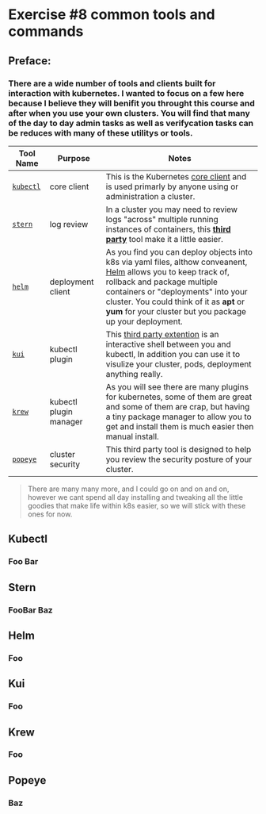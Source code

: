 # Exercise #8 common tools and commands

## Preface:
### There are a wide number of tools and clients built for interaction with kubernetes. I wanted to focus on a few here because I believe they will benifit you throught this course and after when you use your own clusters. You will find that many of the day to day admin tasks as well as verifycation tasks can be reduces with many of these utilitys or tools.

| Tool Name | Purpose | Notes |
--- | --- | ---
[`kubectl`](#Kubectl) | core client | This is the Kubernetes [core client](https://kubernetes.io/docs/reference/kubectl/overview/) and is used primarly by anyone using or administration a cluster.
[`stern`](#Stern) | log review | In a cluster you may need to review logs "across" multiple running instances of containers, this [__third party__](https://github.com/wercker/stern) tool make it a little easier. 
[`helm`](#Helm) | deployment client | As you find you can deploy objects into k8s via yaml files, althow conveanent, [Helm](https://helm.sh/docs/intro/quickstart/) allows you to keep track of, rollback and package multiple containers or "deployments" into your cluster. You could think of it as __apt__ or __yum__ for your cluster but you package up your deployment.
[`kui`](#Kui) | kubectl plugin | This [third party extention](https://github.com/IBM/kui) is an interactive shell between you and kubectl, In addition you can use it to visulize your cluster, pods, deployment anything really.
[`krew`](#Krew) | kubectl plugin manager | As you will see there are many plugins for kubernetes, some of them are great and some of them are crap, but having a tiny package manager to allow you to get and install them is much easier then manual install.  
[`popeye`](#Popeye) | cluster security | This third party tool is designed to help you review the security posture of your cluster.

> There are many many more, and I could go on and on and on, however we cant spend all day installing and tweaking all the little goodies that make life within k8s easier, so we will stick with these ones for now.

## Kubectl
### Foo Bar

## Stern
### FooBar Baz

## Helm
### Foo

## Kui
### Foo

## Krew
### Foo

## Popeye
### Baz


